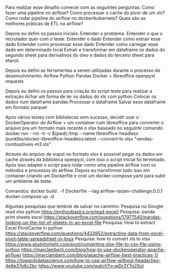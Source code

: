 Para realizar esse desafio comecei com as seguintes perguntas:
Como fazer uma pipeline no airflow?
Como processar o cache do pivor de um xls?
Como rodar pipeline do airflow no docker/kubernets?
Quais são as melhores práticas de ETL no airflow?

Depois eu defini os passos iniciais:
Entender o problema.
Entender o que o recrutador quer com o teste.
Entender o dado
Entender como extrair esse dado
Entender como processar esse dado
Entender como carregar esse dado em determinado local
Extrair e transformar em dataframe os dados do segundo sheet para derivativos do óleo e dados do terceiro sheet para etanol.

Depois eu defini as ferramentas a serem utilizadas durante o processo de desenvolvimento:
Airflow
Python
Pandas
Docker + libreoffice
openpyxl
requests

Depois eu defini os passos para criação do script teste para realizar a extração
Achar um forma de ler os dados do xls com python
Colocar os dados num dataframe pandas
Processar o dataframe
Salvar esse dataframe em formato parquet

Após vários testes com bibliotecas sem sucesso, decidir usar o DockerOperator do Airflow + um container com libreoffice para converter o arquivo pra um formato mais recente o xlsx baseado no seguinte comando:
    docker run --rm -it -v $(pwd):/tmp --name libreoffice-headless ipunktbs/docker-libreoffice-headless:latest --convert-to xlsx "vendas-combustiveis-m3.xls"

Através do arquivo de ouput no formato xlsx é possível pegar os dados em cache através da biblioteca openpyxl, com isso o script inicial foi terminado.
Após isso adaptei o script para rodar como uma pipeline airflow com os métodos e processos do airflow.
Depois eu transformei tudo isso em container criando um Dockerfile e criei um docker-compose.yaml para subir um ambiente de teste.

Comandos:
docker build . -f Dockerfile --tag airflow-raizen-challenge:0.0.1
docker-compose up -d

Algumas pesquisas que lembrei de salvar no caminho:
Pesquisa no Google: read xlsx python
https://pythonbasics.org/read-excel/
Pesquisa: panda print sheets excel
https://stackoverflow.com/questions/17977540/pandas-looking-up-the-list-of-sheets-in-an-excel-file
Pesquisa: How to extract Excel PivotCache in python
https://stackoverflow.com/questions/4433952/extracting-data-from-excel-pivot-table-spreadsheet-in-linux
Pesquisa: how to convert xls to xlsx
https://www.studytonight.com/post/converting-xlsx-file-to-csv-file-using-python
https://marclamberti.com/blog/how-to-use-dockeroperator-apache-airflow/
https://marclamberti.com/blog/apache-airflow-best-practices-1/
https://towardsdatascience.com/how-to-use-airflow-without-headaches-4e6e37e6c2bc
https://www.youtube.com/watch?v=wDr3Y7q2XoI

